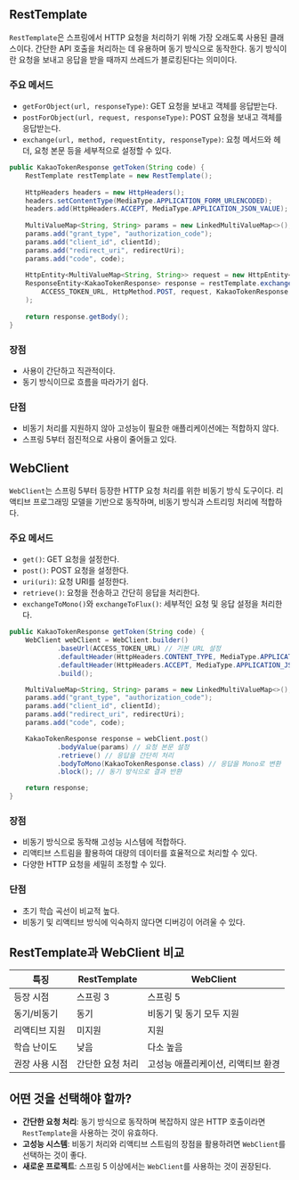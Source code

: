 ## RestTemplate
`RestTemplate`은 스프링에서 HTTP 요청을 처리하기 위해 가장 오래도록 사용된 클래스이다. 간단한 API 호출을 처리하는 데 유용하며 동기 방식으로 동작한다. 동기 방식이란 요청을 보내고 응답을 받을 때까지 쓰레드가 블로킹된다는 의미이다.

### 주요 메서드
- `getForObject(url, responseType)`: GET 요청을 보내고 객체를 응답받는다.
- `postForObject(url, request, responseType)`: POST 요청을 보내고 객체를 응답받는다.
- `exchange(url, method, requestEntity, responseType)`: 요청 메서드와 헤더, 요청 본문 등을 세부적으로 설정할 수 있다.

```java
public KakaoTokenResponse getToken(String code) {  
    RestTemplate restTemplate = new RestTemplate();  
  
    HttpHeaders headers = new HttpHeaders();  
    headers.setContentType(MediaType.APPLICATION_FORM_URLENCODED);  
    headers.add(HttpHeaders.ACCEPT, MediaType.APPLICATION_JSON_VALUE);  
  
    MultiValueMap<String, String> params = new LinkedMultiValueMap<>();  
    params.add("grant_type", "authorization_code");  
    params.add("client_id", clientId);  
    params.add("redirect_uri", redirectUri);  
    params.add("code", code);  
  
    HttpEntity<MultiValueMap<String, String>> request = new HttpEntity<>(params, headers);  
    ResponseEntity<KakaoTokenResponse> response = restTemplate.exchange(  
        ACCESS_TOKEN_URL, HttpMethod.POST, request, KakaoTokenResponse.class  
    );  
  
    return response.getBody();  
}
```

### 장점
- 사용이 간단하고 직관적이다.
- 동기 방식이므로 흐름을 따라가기 쉽다.

### 단점
- 비동기 처리를 지원하지 않아 고성능이 필요한 애플리케이션에는 적합하지 않다.
- 스프링 5부터 점진적으로 사용이 줄어들고 있다.


## WebClient
`WebClient`는 스프링 5부터 등장한 HTTP 요청 처리를 위한 비동기 방식 도구이다. 리액티브 프로그래밍 모델을 기반으로 동작하며, 비동기 방식과 스트리밍 처리에 적합하다.

### 주요 메서드
- `get()`: GET 요청을 설정한다.
- `post()`: POST 요청을 설정한다.
- `uri(uri)`: 요청 URI를 설정한다.
- `retrieve()`: 요청을 전송하고 간단히 응답을 처리한다.
- `exchangeToMono()`와 `exchangeToFlux()`: 세부적인 요청 및 응답 설정을 처리한다.

```java
public KakaoTokenResponse getToken(String code) {
    WebClient webClient = WebClient.builder()
            .baseUrl(ACCESS_TOKEN_URL) // 기본 URL 설정
            .defaultHeader(HttpHeaders.CONTENT_TYPE, MediaType.APPLICATION_FORM_URLENCODED_VALUE)
            .defaultHeader(HttpHeaders.ACCEPT, MediaType.APPLICATION_JSON_VALUE)
            .build();

    MultiValueMap<String, String> params = new LinkedMultiValueMap<>();
    params.add("grant_type", "authorization_code");
    params.add("client_id", clientId);
    params.add("redirect_uri", redirectUri);
    params.add("code", code);

    KakaoTokenResponse response = webClient.post()
            .bodyValue(params) // 요청 본문 설정
            .retrieve() // 응답을 간단히 처리
            .bodyToMono(KakaoTokenResponse.class) // 응답을 Mono로 변환
            .block(); // 동기 방식으로 결과 반환

    return response;
}
```

### 장점
- 비동기 방식으로 동작해 고성능 시스템에 적합하다.
- 리액티브 스트림을 활용하여 대량의 데이터를 효율적으로 처리할 수 있다.
- 다양한 HTTP 요청을 세밀히 조정할 수 있다.

### 단점
- 초기 학습 곡선이 비교적 높다.
- 비동기 및 리액티브 방식에 익숙하지 않다면 디버깅이 어려울 수 있다.


## RestTemplate과 WebClient 비교

|특징|RestTemplate|WebClient|
|---|---|---|
|등장 시점|스프링 3|스프링 5|
|동기/비동기|동기|비동기 및 동기 모두 지원|
|리액티브 지원|미지원|지원|
|학습 난이도|낮음|다소 높음|
|권장 사용 시점|간단한 요청 처리|고성능 애플리케이션, 리액티브 환경|



## 어떤 것을 선택해야 할까?
- **간단한 요청 처리**: 동기 방식으로 동작하며 복잡하지 않은 HTTP 호출이라면 `RestTemplate`을 사용하는 것이 유효하다.
- **고성능 시스템**: 비동기 처리와 리액티브 스트림의 장점을 활용하려면 `WebClient`를 선택하는 것이 좋다.
- **새로운 프로젝트**: 스프링 5 이상에서는 `WebClient`를 사용하는 것이 권장된다.